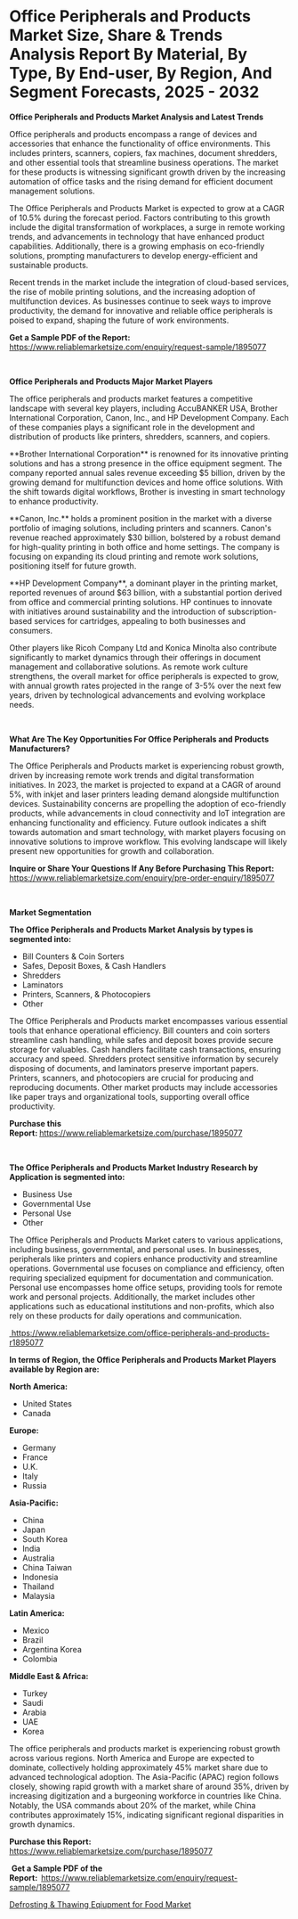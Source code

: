 <p><h1>Office Peripherals and Products Market Size, Share & Trends Analysis Report By Material, By Type, By End-user, By Region, And Segment Forecasts, 2025 - 2032</h1></p><p><strong>Office Peripherals and Products Market Analysis and Latest Trends</strong></p>
<p><p>Office peripherals and products encompass a range of devices and accessories that enhance the functionality of office environments. This includes printers, scanners, copiers, fax machines, document shredders, and other essential tools that streamline business operations. The market for these products is witnessing significant growth driven by the increasing automation of office tasks and the rising demand for efficient document management solutions.</p><p>The Office Peripherals and Products Market is expected to grow at a CAGR of 10.5% during the forecast period. Factors contributing to this growth include the digital transformation of workplaces, a surge in remote working trends, and advancements in technology that have enhanced product capabilities. Additionally, there is a growing emphasis on eco-friendly solutions, prompting manufacturers to develop energy-efficient and sustainable products.</p><p>Recent trends in the market include the integration of cloud-based services, the rise of mobile printing solutions, and the increasing adoption of multifunction devices. As businesses continue to seek ways to improve productivity, the demand for innovative and reliable office peripherals is poised to expand, shaping the future of work environments.</p></p>
<p><strong>Get a Sample PDF of the Report:&nbsp;</strong> <a href="https://www.reliablemarketsize.com/enquiry/request-sample/1895077?utm_campaign=2334&utm_medium=2&utm_source=Github&utm_content=ia&utm_term=28032025&utm_id=office-peripherals-and-products">https://www.reliablemarketsize.com/enquiry/request-sample/1895077</a></p>
<p>&nbsp;</p>
<p><strong>Office Peripherals and Products Major Market Players</strong></p>
<p><p>The office peripherals and products market features a competitive landscape with several key players, including AccuBANKER USA, Brother International Corporation, Canon, Inc., and HP Development Company. Each of these companies plays a significant role in the development and distribution of products like printers, shredders, scanners, and copiers.</p><p>**Brother International Corporation** is renowned for its innovative printing solutions and has a strong presence in the office equipment segment. The company reported annual sales revenue exceeding $5 billion, driven by the growing demand for multifunction devices and home office solutions. With the shift towards digital workflows, Brother is investing in smart technology to enhance productivity.</p><p>**Canon, Inc.** holds a prominent position in the market with a diverse portfolio of imaging solutions, including printers and scanners. Canon's revenue reached approximately $30 billion, bolstered by a robust demand for high-quality printing in both office and home settings. The company is focusing on expanding its cloud printing and remote work solutions, positioning itself for future growth.</p><p>**HP Development Company**, a dominant player in the printing market, reported revenues of around $63 billion, with a substantial portion derived from office and commercial printing solutions. HP continues to innovate with initiatives around sustainability and the introduction of subscription-based services for cartridges, appealing to both businesses and consumers.</p><p>Other players like Ricoh Company Ltd and Konica Minolta also contribute significantly to market dynamics through their offerings in document management and collaborative solutions. As remote work culture strengthens, the overall market for office peripherals is expected to grow, with annual growth rates projected in the range of 3-5% over the next few years, driven by technological advancements and evolving workplace needs.</p></p>
<p>&nbsp;</p>
<p><strong>What Are The Key Opportunities For Office Peripherals and Products Manufacturers?</strong></p>
<p><p>The Office Peripherals and Products market is experiencing robust growth, driven by increasing remote work trends and digital transformation initiatives. In 2023, the market is projected to expand at a CAGR of around 5%, with inkjet and laser printers leading demand alongside multifunction devices. Sustainability concerns are propelling the adoption of eco-friendly products, while advancements in cloud connectivity and IoT integration are enhancing functionality and efficiency. Future outlook indicates a shift towards automation and smart technology, with market players focusing on innovative solutions to improve workflow. This evolving landscape will likely present new opportunities for growth and collaboration.</p></p>
<p><strong>Inquire or Share Your Questions If Any Before Purchasing This Report:</strong> <a href="https://www.reliablemarketsize.com/enquiry/pre-order-enquiry/1895077?utm_campaign=2334&utm_medium=2&utm_source=Github&utm_content=ia&utm_term=28032025&utm_id=office-peripherals-and-products">https://www.reliablemarketsize.com/enquiry/pre-order-enquiry/1895077</a></p>
<p>&nbsp;</p>
<p><strong>Market Segmentation</strong></p>
<p><strong>The Office Peripherals and Products Market Analysis by types is segmented into:</strong></p>
<p><ul><li>Bill Counters & Coin Sorters</li><li>Safes, Deposit Boxes, & Cash Handlers</li><li>Shredders</li><li>Laminators</li><li>Printers, Scanners, & Photocopiers</li><li>Other</li></ul></p>
<p><p>The Office Peripherals and Products market encompasses various essential tools that enhance operational efficiency. Bill counters and coin sorters streamline cash handling, while safes and deposit boxes provide secure storage for valuables. Cash handlers facilitate cash transactions, ensuring accuracy and speed. Shredders protect sensitive information by securely disposing of documents, and laminators preserve important papers. Printers, scanners, and photocopiers are crucial for producing and reproducing documents. Other market products may include accessories like paper trays and organizational tools, supporting overall office productivity.</p></p>
<p><strong>Purchase this Report:&nbsp;</strong><a href="https://www.reliablemarketsize.com/purchase/1895077?utm_campaign=2334&utm_medium=2&utm_source=Github&utm_content=ia&utm_term=28032025&utm_id=office-peripherals-and-products">https://www.reliablemarketsize.com/purchase/1895077</a></p>
<p>&nbsp;</p>
<p><strong>The Office Peripherals and Products Market Industry Research by Application is segmented into:</strong></p>
<p><ul><li>Business Use</li><li>Governmental Use</li><li>Personal Use</li><li>Other</li></ul></p>
<p><p>The Office Peripherals and Products Market caters to various applications, including business, governmental, and personal uses. In businesses, peripherals like printers and copiers enhance productivity and streamline operations. Governmental use focuses on compliance and efficiency, often requiring specialized equipment for documentation and communication. Personal use encompasses home office setups, providing tools for remote work and personal projects. Additionally, the market includes other applications such as educational institutions and non-profits, which also rely on these products for daily operations and communication.</p></p>
<p><a href="https://www.reliablemarketsize.com/office-peripherals-and-products-r1895077?utm_campaign=2334&utm_medium=2&utm_source=Github&utm_content=ia&utm_term=28032025&utm_id=office-peripherals-and-products">&nbsp;https://www.reliablemarketsize.com/office-peripherals-and-products-r1895077</a></p>
<p><strong>In terms of Region, the Office Peripherals and Products Market Players available by Region are:</strong></p>
<p>
    <p> <strong> North America: </strong>
        <ul>
            <li>United States</li>
            <li>Canada</li>
        </ul>
        </p> 
    <p> <strong> Europe: </strong>
        <ul>
            <li>Germany</li>
            <li>France</li>
            <li>U.K.</li>
            <li>Italy</li>
            <li>Russia</li>
        </ul>
        </p> 
    <p> <strong> Asia-Pacific: </strong>
        <ul>
            <li>China</li>
            <li>Japan</li>
            <li>South Korea</li>
            <li>India</li>
            <li>Australia</li>
            <li>China Taiwan</li>
            <li>Indonesia</li>
            <li>Thailand</li>
            <li>Malaysia</li>
        </ul>
        </p> 
    <p> <strong> Latin America: </strong>
        <ul>
            <li>Mexico</li>
            <li>Brazil</li>
            <li>Argentina Korea</li>
            <li>Colombia</li>
        </ul>
        </p> 
    <p> <strong> Middle East & Africa: </strong>
        <ul>
            <li>Turkey</li>
            <li>Saudi</li>
            <li>Arabia</li>
            <li>UAE</li>
            <li>Korea</li>
        </ul>
    </p>
    </p>
<p><p>The office peripherals and products market is experiencing robust growth across various regions. North America and Europe are expected to dominate, collectively holding approximately 45% market share due to advanced technological adoption. The Asia-Pacific (APAC) region follows closely, showing rapid growth with a market share of around 35%, driven by increasing digitization and a burgeoning workforce in countries like China. Notably, the USA commands about 20% of the market, while China contributes approximately 15%, indicating significant regional disparities in growth dynamics.</p></p>
<p><strong>Purchase this Report: </strong><a href="https://www.reliablemarketsize.com/purchase/1895077?utm_campaign=2334&utm_medium=2&utm_source=Github&utm_content=ia&utm_term=28032025&utm_id=office-peripherals-and-products">https://www.reliablemarketsize.com/purchase/1895077</a></p>
<p>&nbsp;<strong>Get a Sample PDF of the Report:&nbsp;&nbsp;</strong><a href="https://www.reliablemarketsize.com/enquiry/request-sample/1895077?utm_campaign=2334&utm_medium=2&utm_source=Github&utm_content=ia&utm_term=28032025&utm_id=office-peripherals-and-products">https://www.reliablemarketsize.com/enquiry/request-sample/1895077</a></p>
<p><strong></strong></p>
<p><p><a href="https://github.com/suleimannichelle7/Market-Research-Report-List-1/blob/main/defrosting-thawing-eqiupment-for-food-market.md?utm_campaign=2334&utm_medium=2&utm_source=Github&utm_content=ia&utm_term=28032025&utm_id=office-peripherals-and-products">Defrosting & Thawing Eqiupment for Food Market</a></p></p>